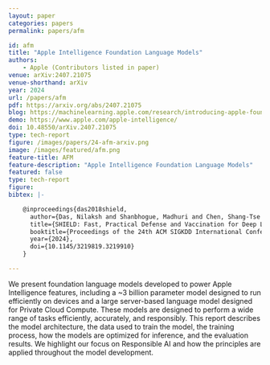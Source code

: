 ```yaml
---
layout: paper
categories: papers
permalink: papers/afm

id: afm
title: "Apple Intelligence Foundation Language Models"
authors: 
    - Apple (Contributors listed in paper)
venue: arXiv:2407.21075
venue-shorthand: arXiv
year: 2024
url: /papers/afm
pdf: https://arxiv.org/abs/2407.21075
blog: https://machinelearning.apple.com/research/introducing-apple-foundation-models
demo: https://www.apple.com/apple-intelligence/
doi: 10.48550/arXiv.2407.21075
type: tech-report
figure: /images/papers/24-afm-arxiv.png
image: /images/featured/afm.png
feature-title: AFM
feature-description: "Apple Intelligence Foundation Language Models"
featured: false
type: tech-report
figure: 
bibtex: |-

    @inproceedings{das2018shield,
      author={Das, Nilaksh and Shanbhogue, Madhuri and Chen, Shang-Tse and Hohman, Fred and Li, Siwei and Chen, Li and Kounavis, Michael E. and Chau, Duen Horng},
      title={SHIELD: Fast, Practical Defense and Vaccination for Deep Learning Using JPEG Compression},
      booktitle={Proceedings of the 24th ACM SIGKDD International Conference on Knowledge Discovery \& Data Mining (KDD)},
      year={2024},
      doi={10.1145/3219819.3219910}
    } 

---
```


We present foundation language models developed to power Apple Intelligence features, including a ~3 billion parameter model designed to run efficiently on devices and a large server-based language model designed for Private Cloud Compute.
These models are designed to perform a wide range of tasks efficiently, accurately, and responsibly.
This report describes the model architecture, the data used to train the model, the training process, how the models are optimized for inference, and the evaluation results.
We highlight our focus on Responsible AI and how the principles are applied throughout the model development.

